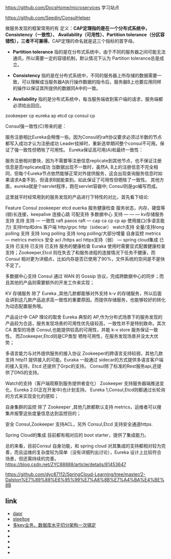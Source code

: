 https://github.com/DocsHome/microservices  学习站点

https://github.com/Seedin/ConsulHelper


做服务发现的框架常用的有
定义：**CAP定理指的是在一个分布式系统中，Consistency（一致性）、 Availability（可用性）、Partition tolerance（分区容错性），三者不可兼得**。CAP定理的命名就是这三个指标的首字母。

- **Partition tolerance** 指的是在分布式系统中，由于不同的服务器之间可能无法通讯，所以需要一定的容错机制，默认情况下认为 Partition tolerance总是成立。

- **Consistency** 指的是在分布式系统中，不同的服务器上所存储的数据需要一致，可以理解成当服务器A执行操作数据的指令后，服务器B上也要应用同样的操作以保证其所提供的数据同A中的一致。
- **Availability** 指的是分布式系统中，每当服务端收到客户端的请求，服务端都必须给出回应。

zookeeper cp
eureka    ap
etcd     cp
consul  cp



Consul强一致性(C)带来的是：

服务注册相比Eureka会稍慢一些。因为Consul的raft协议要求必须过半数的节点都写入成功才认为注册成功
Leader挂掉时，重新选举期间整个consul不可用。保证了强一致性但牺牲了可用性。
Eureka保证高可用(A)和最终一致性：

服务注册相对要快，因为不需要等注册信息replicate到其他节点，也不保证注册信息是否replicate成功
当数据出现不一致时，虽然A, B上的注册信息不完全相同，但每个Eureka节点依然能够正常对外提供服务，这会出现查询服务信息时如果请求A查不到，但请求B就能查到。如此保证了可用性但牺牲了一致性。
其他方面，eureka就是个servlet程序，跑在servlet容器中; Consul则是go编写而成。

这里就平时经常用到的服务发现的产品进行下特性的对比，首先看下结论:

Feature	Consul	zookeeper	etcd	euerka
服务健康检查	服务状态，内存，硬盘等	(弱)长连接，keepalive	连接心跳	可配支持
多数据中心	支持	—	—	—
kv存储服务	支持	支持	支持	—
一致性	raft	paxos	raft	—
cap	ca	cp	cp	ap
使用接口(多语言能力)	支持http和dns	客户端	http/grpc	http（sidecar）
watch支持	全量/支持long polling	支持	支持 long polling	支持 long polling/大部分增量
自身监控	metrics	—	metrics	metrics
安全	acl /https	acl	https支持（弱）	—
spring cloud集成	已支持	已支持	已支持	已支持
服务的健康检查
Euraka 使用时需要显式配置健康检查支持；Zookeeper,Etcd 则在失去了和服务进程的连接情况下任务不健康，而 Consul 相对更为详细点，比如内存是否已使用了90%，文件系统的空间是不是快不足了。

多数据中心支持
Consul 通过 WAN 的 Gossip 协议，完成跨数据中心的同步；而且其他的产品则需要额外的开发工作来实现；

KV 存储服务
除了 Eureka ,其他几款都能够对外支持 k-v 的存储服务，所以后面会讲到这几款产品追求高一致性的重要原因。而提供存储服务，也能够较好的转化为动态配置服务哦。

产品设计中 CAP 理论的取舍
Eureka 典型的 AP,作为分布式场景下的服务发现的产品较为合适，服务发现场景的可用性优先级较高，一致性并不是特别致命。其次 CA 类型的场景 Consul,也能提供较高的可用性，并能 k-v store 服务保证一致性。 而Zookeeper,Etcd则是CP类型 牺牲可用性，在服务发现场景并没太大优势；

多语言能力与对外提供服务的接入协议
Zookeeper的跨语言支持较弱，其他几款支持 http11 提供接入的可能。Euraka 一般通过 sidecar的方式提供多语言客户端的接入支持。Etcd 还提供了Grpc的支持。 Consul除了标准的Rest服务api,还提供了DNS的支持。

Watch的支持（客户端观察到服务提供者变化）
Zookeeper 支持服务器端推送变化，Eureka 2.0(正在开发中)也计划支持。 Eureka 1,Consul,Etcd则都通过长轮询的方式来实现变化的感知；

自身集群的监控
除了 Zookeeper ,其他几款都默认支持 metrics，运维者可以搜集并报警这些度量信息达到监控目的；

安全
Consul,Zookeeper 支持ACL，另外 Consul,Etcd 支持安全通道https.

Spring Cloud的集成
目前都有相对应的 boot starter，提供了集成能力。

总的来看，目前Consul 自身功能，和 spring cloud 对其集成的支持都相对较为完善，而且运维的复杂度较为简单（没有详细列出讨论），Eureka 设计上比较符合场景，但还需持续的完善。
https://blog.csdn.net/ZYC88888/article/details/81453647 

https://github.com/dyc87112/SpringCloud-Learning/tree/master/2-Dalston%E7%89%88%E6%95%99%E7%A8%8B%E7%A4%BA%E4%BE%8B


## link
- [dapr](https://mp.weixin.qq.com/s/N3NKPkhCEXTi8BZvUy_UMA )
- [steeltoe](https://docs.steeltoe.io/guides/application-configuration/spring-config.html?tabs=cli)
- [多key业务，数据库水平切分架构一次搞定](https://mp.weixin.qq.com/s/PCzRAZa9n4aJwHOX-kAhtA?)
- []()
- []()
- []()
- []()
- []()